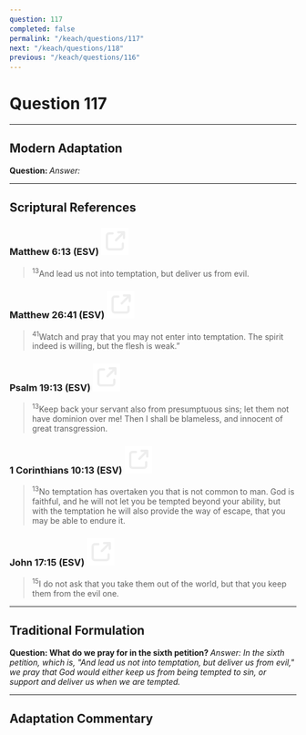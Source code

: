 ```yaml
---
question: 117
completed: false
permalink: "/keach/questions/117"
next: "/keach/questions/118"
previous: "/keach/questions/116"
---
```

# Question 117
---
## Modern Adaptation
<strong>
    Question:
</strong>

<em>
    Answer:
</em>

---
## Scriptural References
### Matthew 6:13 (ESV) <a href="https://biblegateway.com/passage/?search=Matthew+6%3A13&version=ESV"><img src="/assets/svg/link.svg"/></a>
> <sup>13</sup>And lead us not into temptation, but deliver us from evil.

### Matthew 26:41 (ESV) <a href="https://biblegateway.com/passage/?search=Matthew+26%3A41&version=ESV"><img src="/assets/svg/link.svg"/></a>
> <sup>41</sup>Watch and pray that you may not enter into temptation. The spirit indeed is willing, but the flesh is weak.”

### Psalm 19:13 (ESV) <a href="https://biblegateway.com/passage/?search=Psalm+19%3A13&version=ESV"><img src="/assets/svg/link.svg"/></a>
> <sup>13</sup>Keep back your servant also from presumptuous sins; let them not have dominion over me! Then I shall be blameless, and innocent of great transgression.

### 1 Corinthians 10:13 (ESV) <a href="https://biblegateway.com/passage/?search=1+Corinthians+10%3A13&version=ESV"><img src="/assets/svg/link.svg"/></a>
> <sup>13</sup>No temptation has overtaken you that is not common to man. God is faithful, and he will not let you be tempted beyond your ability, but with the temptation he will also provide the way of escape, that you may be able to endure it.

### John 17:15 (ESV) <a href="https://biblegateway.com/passage/?search=John+17%3A15&version=ESV"><img src="/assets/svg/link.svg"/></a>
> <sup>15</sup>I do not ask that you take them out of the world, but that you keep them from the evil one.

---
## Traditional Formulation
<strong>
    Question: What do we pray for in the sixth petition?
</strong>

<em>
    Answer: In the sixth petition, which is, "And lead us not into temptation, but deliver us from evil," we pray that God would either keep us from being tempted to sin, or support and deliver us when we are tempted.
</em>

---
## Adaptation Commentary
